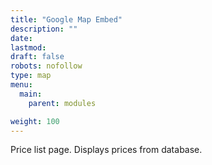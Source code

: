 ```yaml
---
title: "Google Map Embed"
description: ""
date: 
lastmod:
draft: false
robots: nofollow
type: map
menu: 
  main:
    parent: modules

weight: 100
---
```

Price list page. Displays prices from database.